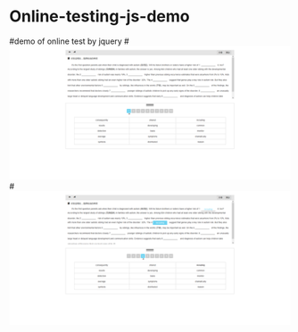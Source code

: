 # Online-testing-js-demo
#demo of online test by jquery
#![abc](test/images/test.png)
#![abc](test/images/test2.png)
